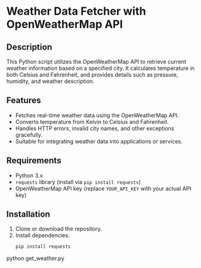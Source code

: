 # Weather Data Fetcher with OpenWeatherMap API

## Description
This Python script utilizes the OpenWeatherMap API to retrieve current weather information based on a specified city. It calculates temperature in both Celsius and Fahrenheit, and provides details such as pressure, humidity, and weather description.

## Features
- Fetches real-time weather data using the OpenWeatherMap API.
- Converts temperature from Kelvin to Celsius and Fahrenheit.
- Handles HTTP errors, invalid city names, and other exceptions gracefully.
- Suitable for integrating weather data into applications or services.

## Requirements
- Python 3.x
- `requests` library (install via `pip install requests`)
- OpenWeatherMap API key (replace `YOUR_API_KEY` with your actual API key)

## Installation
1. Clone or download the repository.
2. Install dependencies:
   ```bash
   pip install requests
python get_weather.py
